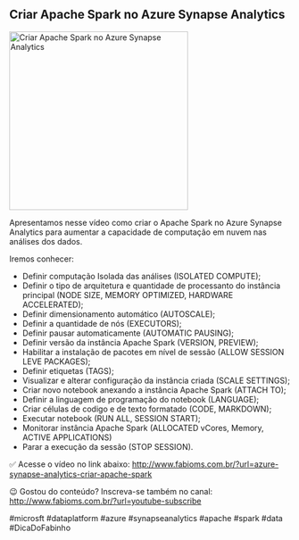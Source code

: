 ## Criar Apache Spark no Azure Synapse Analytics

<img src="https://fabioms.com.br/uploads/youtube/hsImxkAFPUc.png" alt="Criar Apache Spark no Azure Synapse Analytics" title="Azure Synapse Analytics" width="320"/>

Apresentamos nesse vídeo como criar o Apache Spark no Azure Synapse Analytics para aumentar a capacidade de computação em nuvem nas análises dos dados.

Iremos conhecer:
- Definir computação Isolada das análises (ISOLATED COMPUTE);
- Definir o tipo de arquitetura e quantidade de processanto do instância principal (NODE SIZE, MEMORY OPTIMIZED, HARDWARE ACCELERATED);
- Definir dimensionamento automático (AUTOSCALE);
- Definir a quantidade de nós (EXECUTORS);
- Definir pausar automaticamente (AUTOMATIC PAUSING);
- Definir versão da instância Apache Spark (VERSION, PREVIEW);
- Habilitar a instalação de pacotes em nível de sessão (ALLOW SESSION LEVE PACKAGES);
- Definir etiquetas (TAGS);
- Visualizar e alterar configuração da instância criada (SCALE SETTINGS);
- Criar novo notebook anexando a instância Apache Spark (ATTACH TO);
- Definir a linguagem de programação do notebook (LANGUAGE);
- Criar células de codigo e de texto formatado (CODE, MARKDOWN);
- Executar notebook (RUN ALL, SESSION START);
- Monitorar instância Apache Spark (ALLOCATED vCores, Memory, ACTIVE APPLICATIONS)
- Parar a execução da sessão (STOP SESSION).

✅ Acesse o vídeo no link abaixo:
http://www.fabioms.com.br/?url=azure-synapse-analytics-criar-apache-spark

😉 Gostou do conteúdo? Inscreva-se também no canal:
http://www.fabioms.com.br/?url=youtube-subscribe

#microsft #dataplatform #azure #synapseanalytics #apache #spark  #data #DicaDoFabinho